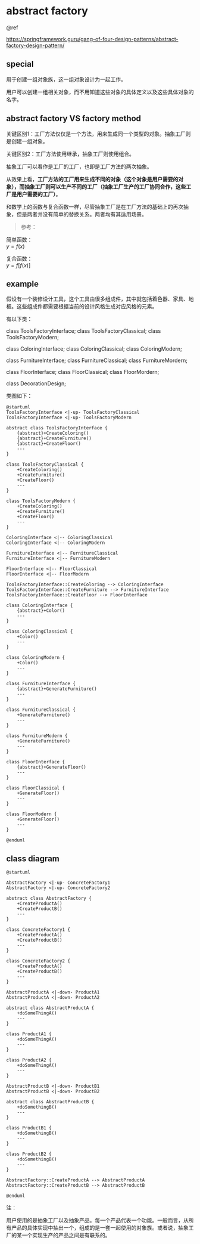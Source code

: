 # abstract factory

@ref 

<https://springframework.guru/gang-of-four-design-patterns/abstract-factory-design-pattern/>

## special

用于创建一组对象族，这一组对象设计为一起工作。

用户可以创建一组相关对象，而不用知道这些对象的具体定义以及这些具体对象的名字。

## abstract factory VS factory method

关键区别1：工厂方法仅仅是一个方法，用来生成同一个类型的对象。抽象工厂则是创建一组对象。

关键区别2：工厂方法使用继承，抽象工厂则使用组合。

抽象工厂可以看作是工厂的工厂，也即是工厂方法的两次抽象。

从效果上看，**工厂方法的工厂用来生成不同的对象（这个对象是用户需要的对象），而抽象工厂则可以生产不同的工厂（抽象工厂生产的工厂协同合作，这些工厂是用户需要的工厂）**。

和数学上的函数与复合函数一样，尽管抽象工厂是在工厂方法的基础上的再次抽象，但是两者并没有简单的替换关系。两者均有其适用场景。

> 参考：  

简单函数：  
$y=f(x)$  

复合函数：  
$y=f[f(x)]$  

## example

假设有一个装修设计工具，这个工具由很多组成件，其中就包括着色器、家具、地板。这些组成件都需要根据当前的设计风格生成对应风格的元素。

有以下类：  

class ToolsFactoryInterface;
class ToolsFactoryClassical;
class ToolsFactoryModern;

class ColoringInterface;
class ColoringClassical;
class ColoringModern;

class FurnitureInterface;
class FurnitureClassical;
class FurnitureMordern;

class FloorInterface;
class FloorClassical;
class FloorMordern;

class DecorationDesign;

类图如下：

```plantuml
@startuml
ToolsFactoryInterface <|-up- ToolsFactoryClassical
ToolsFactoryInterface <|-up- ToolsFactoryModern

abstract class ToolsFactoryInterface {
    {abstract}+CreateColoring()
    {abstract}+CreateFurniture()
    {abstract}+CreateFloor()
    ---
}

class ToolsFactoryClassical {
    +CreateColoring()
    +CreateFurniture()
    +CreateFloor()
    ---
}

class ToolsFactoryModern {
    +CreateColoring()
    +CreateFurniture()
    +CreateFloor()
    ---
}

ColoringInterface <|-- ColoringClassical
ColoringInterface <|-- ColoringModern

FurnitureInterface <|-- FurnitureClassical
FurnitureInterface <|-- FurnitureModern

FloorInterface <|-- FloorClassical
FloorInterface <|-- FloorModern

ToolsFactoryInterface::CreateColoring --> ColoringInterface
ToolsFactoryInterface::CreateFurniture --> FurnitureInterface
ToolsFactoryInterface::CreateFloor --> FloorInterface

class ColoringInterface {
    {abstract}+Color()
    ---
}

class ColoringClassical {
    +Color()
    ---
}

class ColoringModern {
    +Color()
    ---
}

class FurnitureInterface {
    {abstract}+GenerateFurniture()
    ---
}

class FurnitureClassical {
    +GenerateFurniture()
    ---
}

class FurnitureModern {
    +GenerateFurniture()
    ---
}

class FloorInterface {
    {abstract}+GenerateFloor()
    ---
}

class FloorClassical {
    +GenerateFloor()
    ---
}

class FloorModern {
    +GenerateFloor()
    ---
}

@enduml
```

## class diagram

```plantuml
@startuml

AbstractFactory <|-up- ConcreteFactory1
AbstractFactory <|-up- ConcreteFactory2

abstract class AbstractFactory {
    +CreateProductA()
    +CreateProductB()
    ---
}

class ConcreteFactory1 {
    +CreateProductA()
    +CreateProductB()
    ---
}

class ConcreteFactory2 {
    +CreateProductA()
    +CreateProductB()
    ---
}

AbstractProductA <|-down- ProductA1
AbstractProductA <|-down- ProductA2

abstract class AbstractProductA {
    +doSomeThingA()
    ---
}

class ProductA1 {
    +doSomeThingA()
    ---
}

class ProductA2 {
    +doSomeThingA()
    ---
}

AbstractProductB <|-down- ProductB1
AbstractProductB <|-down- ProductB2

abstract class AbstractProductB {
    +doSomethingB()
    ---
}

class ProductB1 {
    +doSomethingB()
    ---
}

class ProductB2 {
    +doSomethingB()
    ---
}

AbstractFactory::CreateProductA --> AbstractProductA
AbstractFactory::CreateProductB --> AbstractProductB

@enduml
```

注：

用户使用的是抽象工厂以及抽象产品。每一个产品代表一个功能。一般而言，从所有产品的具体实现中抽出一个，组成的是一套一起使用的对象族。或者说，抽象工厂的某一个实现生产的产品之间是有联系的。
